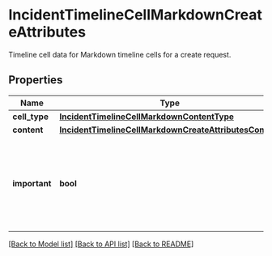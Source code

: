 # IncidentTimelineCellMarkdownCreateAttributes

Timeline cell data for Markdown timeline cells for a create request.

## Properties

| Name          | Type                                                                                                              | Description                                                                         | Notes                                                                |
| ------------- | ----------------------------------------------------------------------------------------------------------------- | ----------------------------------------------------------------------------------- | -------------------------------------------------------------------- |
| **cell_type** | [**IncidentTimelineCellMarkdownContentType**](IncidentTimelineCellMarkdownContentType.md)                         |                                                                                     |
| **content**   | [**IncidentTimelineCellMarkdownCreateAttributesContent**](IncidentTimelineCellMarkdownCreateAttributesContent.md) |                                                                                     |
| **important** | **bool**                                                                                                          | A flag indicating whether the timeline cell is important and should be highlighted. | [optional] if omitted the server will use the default value of False |

[[Back to Model list]](README.md#documentation-for-models) [[Back to API list]](README.md#documentation-for-api-endpoints) [[Back to README]](README.md)
